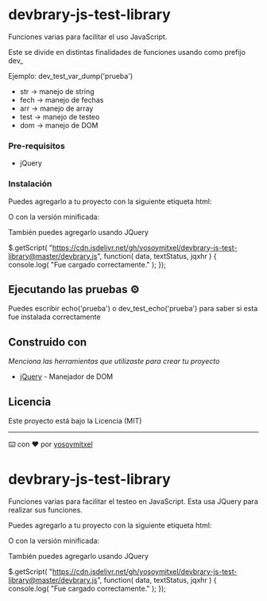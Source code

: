 # devbrary-js-test-library

Funciones varias para facilitar el uso JavaScript.

Este se divide en distintas finalidades de funciones usando como prefijo dev_

Ejemplo: dev_test_var_dump('prueba')

* str  -> manejo de string
* fech -> manejo de fechas
* arr  -> manejo de array
* test -> manejo de testeo
* dom  -> manejo de DOM

### Pre-requisitos

* jQuery

### Instalación 
Puedes agregarlo a tu proyecto con la siguiente etiqueta html:

<script id="devbrary" src="https://cdn.jsdelivr.net/gh/yosoymitxel/devbrary-js-test-library@master/devbrary.js"></script> 

O con la versión minificada:

<script id="devbrary" src="https://cdn.jsdelivr.net/gh/yosoymitxel/devbrary-js-test-library@master/devbrary.min.js"></script> 

También puedes agregarlo usando JQuery

$.getScript( "https://cdn.jsdelivr.net/gh/yosoymitxel/devbrary-js-test-library@master/devbrary.js", function( data, textStatus, jqxhr ) {
  console.log( "Fue cargado correctamente." );
});

## Ejecutando las pruebas ⚙️

Puedes escribir echo('prueba') o dev_test_echo('prueba') para saber si esta fue instalada correctamente

## Construido con 

_Menciona las herramientas que utilizaste para crear tu proyecto_

* [jQuery](https://jquery.com/) - Manejador de DOM

## Licencia 

Este proyecto está bajo la Licencia (MIT) 


---
⌨️ con ❤️ por [yosoymitxel](https://github.com/yosoymitxel)
















# devbrary-js-test-library

Funciones varias para facilitar el testeo en JavaScript.
Esta usa JQuery para realizar sus funciones.

Puedes agregarlo a tu proyecto con la siguiente etiqueta html:


<script id="devbrary" src="https://cdn.jsdelivr.net/gh/yosoymitxel/devbrary-js-test-library@master/devbrary.js"></script> 



O con la versión minificada:


<script id="devbrary" src="https://cdn.jsdelivr.net/gh/yosoymitxel/devbrary-js-test-library@master/devbrary.min.js"></script> 


También puedes agregarlo usando JQuery

$.getScript( "https://cdn.jsdelivr.net/gh/yosoymitxel/devbrary-js-test-library@master/devbrary.js", function( data, textStatus, jqxhr ) {
  console.log( "Fue cargado correctamente." );
});
